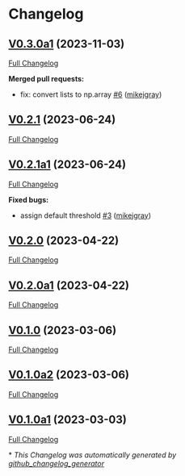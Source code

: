 # Changelog

## [V0.3.0a1](https://github.com/OpenVoiceOS/ovos-ww-plugin-openWakeWord/tree/V0.3.0a1) (2023-11-03)

[Full Changelog](https://github.com/OpenVoiceOS/ovos-ww-plugin-openWakeWord/compare/V0.2.1...V0.3.0a1)

**Merged pull requests:**

- fix: convert lists to np.array [\#6](https://github.com/OpenVoiceOS/ovos-ww-plugin-openWakeWord/pull/6) ([mikejgray](https://github.com/mikejgray))

## [V0.2.1](https://github.com/OpenVoiceOS/ovos-ww-plugin-openWakeWord/tree/V0.2.1) (2023-06-24)

[Full Changelog](https://github.com/OpenVoiceOS/ovos-ww-plugin-openWakeWord/compare/V0.2.1a1...V0.2.1)

## [V0.2.1a1](https://github.com/OpenVoiceOS/ovos-ww-plugin-openWakeWord/tree/V0.2.1a1) (2023-06-24)

[Full Changelog](https://github.com/OpenVoiceOS/ovos-ww-plugin-openWakeWord/compare/V0.2.0...V0.2.1a1)

**Fixed bugs:**

- assign default threshold [\#3](https://github.com/OpenVoiceOS/ovos-ww-plugin-openWakeWord/pull/3) ([mikejgray](https://github.com/mikejgray))

## [V0.2.0](https://github.com/OpenVoiceOS/ovos-ww-plugin-openWakeWord/tree/V0.2.0) (2023-04-22)

[Full Changelog](https://github.com/OpenVoiceOS/ovos-ww-plugin-openWakeWord/compare/V0.2.0a1...V0.2.0)

## [V0.2.0a1](https://github.com/OpenVoiceOS/ovos-ww-plugin-openWakeWord/tree/V0.2.0a1) (2023-04-22)

[Full Changelog](https://github.com/OpenVoiceOS/ovos-ww-plugin-openWakeWord/compare/V0.1.0...V0.2.0a1)

## [V0.1.0](https://github.com/OpenVoiceOS/ovos-ww-plugin-openWakeWord/tree/V0.1.0) (2023-03-06)

[Full Changelog](https://github.com/OpenVoiceOS/ovos-ww-plugin-openWakeWord/compare/V0.1.0a2...V0.1.0)

## [V0.1.0a2](https://github.com/OpenVoiceOS/ovos-ww-plugin-openWakeWord/tree/V0.1.0a2) (2023-03-06)

[Full Changelog](https://github.com/OpenVoiceOS/ovos-ww-plugin-openWakeWord/compare/V0.1.0a1...V0.1.0a2)

## [V0.1.0a1](https://github.com/OpenVoiceOS/ovos-ww-plugin-openWakeWord/tree/V0.1.0a1) (2023-03-03)

[Full Changelog](https://github.com/OpenVoiceOS/ovos-ww-plugin-openWakeWord/compare/b5bed142257922aa1bbed4044a584c456de3379e...V0.1.0a1)



\* *This Changelog was automatically generated by [github_changelog_generator](https://github.com/github-changelog-generator/github-changelog-generator)*
